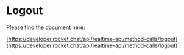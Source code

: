 # Logout

Please find the document here: 

[https://developer.rocket.chat/api/realtime-api/method-calls/logout](https://developer.rocket.chat/api/realtime-api/method-calls/logout)

